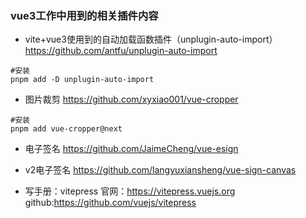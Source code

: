 <!--
 * @Author: 程英明
 * @Date: 2022-04-28 13:40:59
 * @LastEditTime: 2022-04-28 14:30:30
 * @LastEditors: 程英明
 * @Description: 
 * @FilePath: \doc-man\docs\devframe\vue3\pinfo.md
 * QQ:504875043@qq.com
-->
### vue3工作中用到的相关插件内容
- vite+vue3使用到的自动加载函数插件（unplugin-auto-import）https://github.com/antfu/unplugin-auto-import
```shell
#安装
pnpm add -D unplugin-auto-import
```
- 图片裁剪 https://github.com/xyxiao001/vue-cropper
```shell
#安装
pnpm add vue-cropper@next
```
- 电子签名 https://github.com/JaimeCheng/vue-esign
- v2电子签名 https://github.com/langyuxiansheng/vue-sign-canvas

- 写手册：vitepress 官网：https://vitepress.vuejs.org github:https://github.com/vuejs/vitepress